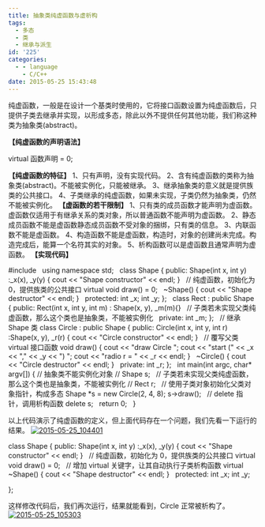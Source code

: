 ```yaml
---
title: 抽象类纯虚函数与虚析构
tags:
  - 多态
  - 类
  - 继承与派生
id: '225'
categories:
  - - language
    - C/C++
date: 2015-05-25 15:43:48
---
```


纯虚函数，一般是在设计一个基类时使用的，它将接口函数设置为纯虚函数后，只提供子类去继承并实现，以形成多态，除此以外不提供任何其他功能，我们称这种类为抽象类(abstract)。
<!-- more -->
**【纯虚函数的声明语法】**

virtual 函数声明 = 0;

**【纯虚函数的特征】** 1、只有声明，没有实现代码。 2、含有纯虚函数的类称为抽象类(abstract)。不能被实例化，只能被继承。 3、继承抽象类的意义就是提供族类的公共接口。 4、子类继承的纯虚函数，如果未实现，子类仍然为抽象类，仍然不能被实例化。 **【虚函数的若干限制】** 1、只有类的成员函数才能声明为虚函数。虚函数仅适用于有继承关系的类对象，所以普通函数不能声明为虚函数。 2、静态成员函数不能是虚函数静态成员函数不受对象的捆绑，只有类的信息。 3、内联函数不能是虚函数。 4、构造函数不能是虚函数，构造时，对象的创建尚未完成。构造完成后，能算一个名符其实的对象。 5、析构函数可以是虚函数且通常声明为虚函数。 **【实现代码】**

#include <iostream>
 
using namespace std;
 
class Shape
{
public:
Shape(int x, int y)
:\_x(x), \_y(y)
{
cout << "Shape constructor" << endl;
}
 
// 纯虚函数，初始化为 0，提供族类的公共接口
virtual void draw() = 0;
 
~Shape()
{
cout << "Shape destructor" << endl;
}
 
protected:
int \_x;
int \_y;
};
 
class Rect : public Shape
{
public:
Rect(int x, int y, int m)
: Shape(x, y), \_m(m){}
 
// 子类若未实现父类纯虚函数，那么这个类也是抽象类，不能被实例化
 
private:
int \_m;
};
 
// 继承 Shape 类
class Circle : public Shape
{
public:
Circle(int x, int y, int r)
:Shape(x, y), \_r(r)
{ 
cout << "Circle constructor" << endl; 
}
 
// 覆写父类 virtual 接口函数
void draw()
{
cout << "draw Circle ";
cout << "start (" << \_x << "," << \_y << ") ";
cout << "radio r = " << \_r << endl;
}
 
~Circle()
{
cout << "Circle destructor" << endl;
}
 
private:
int \_r;
};
 
int main(int argc, char\* argv\[\])
{
// 抽象类不能实例化对象
// Shape s; 
 
// 子类若未实现父类纯虚函数，那么这个类也是抽象类，不能被实例化
// Rect r;
 
// 使用子类对象初始化父类对象指针，构成多态
Shape \*s = new Circle(2, 4, 8);
s->draw();
 
// delete 指针，调用析构函数
delete s;
 
return 0;
 
}

以上代码演示了纯虚函数的定义，但上面代码存在一个问题，我们先看一下运行的结果。 [![2015-05-25_104401](http://www.mycode.net.cn/wp-content/uploads/2015/05/2015-05-25_104401-300x105.png)](http://www.mycode.net.cn/wp-content/uploads/2015/05/2015-05-25_104401.png)

class Shape
{
public:
Shape(int x, int y)
:\_x(x), \_y(y)
{
cout << "Shape constructor" << endl;
}
 
// 纯虚函数，初始化为 0，提供族类的公共接口
virtual void draw() = 0;
 
// 增加 virtual 关键字，让其自动执行子类析构函数
virtual ~Shape()
{
cout << "Shape destructor" << endl;
}
 
protected:
int \_x;
int \_y;

};

这样修改代码后，我们再次运行，结果就能看到，Circle 正常被析构了。 [![2015-05-25_105303](http://www.mycode.net.cn/wp-content/uploads/2015/05/2015-05-25_105303-300x122.png)](http://www.mycode.net.cn/wp-content/uploads/2015/05/2015-05-25_105303.png)